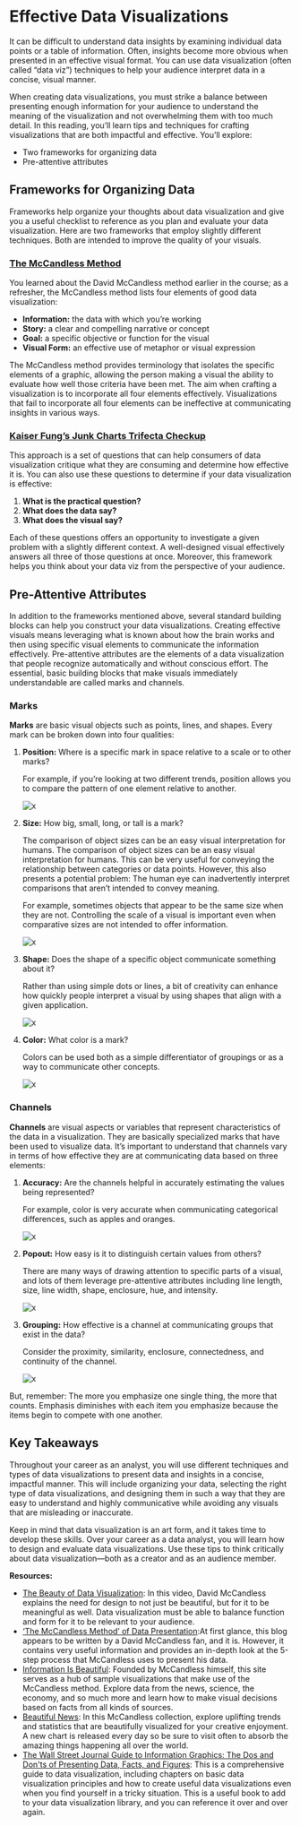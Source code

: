 # Effective Data Visualizations

It can be difficult to understand data insights by examining individual data points or a table of information. Often, insights become more obvious when presented in an effective visual format. You can use data visualization (often called “data viz”) techniques to help your audience interpret data in a concise, visual manner.

When creating data visualizations, you must strike a balance between presenting enough information for your audience to understand the meaning of the visualization and not overwhelming them with too much detail. In this reading, you’ll learn tips and techniques for crafting visualizations that are both impactful and effective. You’ll explore:

- Two frameworks for organizing data
- Pre-attentive attributes

## Frameworks for Organizing Data

Frameworks help organize your thoughts about data visualization and give you a useful checklist to reference as you plan and evaluate your data visualization. Here are two frameworks that employ slightly different techniques. Both are intended to improve the quality of your visuals.

### [The McCandless Method](https://www.informationisbeautiful.net/visualizations/what-makes-a-good-data-visualization/)

You learned about the David McCandless method earlier in the course; as a refresher, the McCandless method lists four elements of good data visualization:

- **Information:** the data with which you’re working
- **Story:** a clear and compelling narrative or concept
- **Goal:** a specific objective or function for the visual
- **Visual Form:** an effective use of metaphor or visual expression

The McCandless method provides terminology that isolates the specific elements of a graphic, allowing the person making a visual the ability to evaluate how well those criteria have been met. The aim when crafting a visualization is to incorporate all four elements effectively. Visualizations that fail to incorporate all four elements can be ineffective at communicating insights in various ways.

### [Kaiser Fung’s Junk Charts Trifecta Checkup](https://junkcharts.typepad.com/junk_charts/junk-charts-trifecta-checkup-the-definitive-guide.html)

This approach is a set of questions that can help consumers of data visualization critique what they are consuming and determine how effective it is. You can also use these questions to determine if your data visualization is effective:

1. **What is the practical question?**
2. **What does the data say?**
3. **What does the visual say?**

Each of these questions offers an opportunity to investigate a given problem with a slightly different context. A well-designed visual effectively answers all three of those questions at once. Moreover, this framework helps you think about your data viz from the perspective of your audience.

## Pre-Attentive Attributes

In addition to the frameworks mentioned above, several standard building blocks can help you construct your data visualizations. Creating effective visuals means leveraging what is known about how the brain works and then using specific visual elements to communicate the information effectively. Pre-attentive attributes are the elements of a data visualization that people recognize automatically and without conscious effort. The essential, basic building blocks that make visuals immediately understandable are called marks and channels.

### Marks

**Marks** are basic visual objects such as points, lines, and shapes. Every mark can be broken down into four qualities:

1. **Position:** Where is a specific mark in space relative to a scale or to other marks?

    For example, if you’re looking at two different trends, position allows you to compare the pattern of one element relative to another.

    ![x](./resources/img-1.png)

2. **Size:** How big, small, long, or tall is a mark?

    The comparison of object sizes can be an easy visual interpretation for humans. The comparison of object sizes can be an easy visual interpretation for humans. This can be very useful for conveying the relationship between categories or data points. However, this also presents a potential problem: The human eye can inadvertently interpret comparisons that aren’t intended to convey meaning.

    For example, sometimes objects that appear to be the same size when they are not. Controlling the scale of a visual is important even when comparative sizes are not intended to offer information.

    ![x](./resources/img-2.png)

3. **Shape:** Does the shape of a specific object communicate something about it?

    Rather than using simple dots or lines, a bit of creativity can enhance how quickly people interpret a visual by using shapes that align with a given application.

    ![x](./resources/img-3.png)

4. **Color:** What color is a mark?

    Colors can be used both as a simple differentiator of groupings or as a way to communicate other concepts.

    ![x](./resources/img-4.png)

### Channels

**Channels** are visual aspects or variables that represent characteristics of the data in a visualization. They are basically specialized marks that have been used to visualize data. It’s important to understand that channels vary in terms of how effective they are at communicating data based on three elements:

1. **Accuracy:** Are the channels helpful in accurately estimating the values being represented?

    For example, color is very accurate when communicating categorical differences, such as apples and oranges.

    ![x](./resources/img-5.png)

2. **Popout:** How easy is it to distinguish certain values from others?

    There are many ways of drawing attention to specific parts of a visual, and lots of them leverage pre-attentive attributes including line length, size, line width, shape, enclosure, hue, and intensity.

    ![x](./resources/img-6.png)

3. **Grouping:** How effective is a channel at communicating groups that exist in the data?

    Consider the proximity, similarity, enclosure, connectedness, and continuity of the channel.

    ![x](./resources/img-7.png)

But, remember: The more you emphasize one single thing, the more that counts. Emphasis diminishes with each item you emphasize because the items begin to compete with one another.

## Key Takeaways

Throughout your career as an analyst, you will use different techniques and types of data visualizations to present data and insights in a concise, impactful manner. This will include organizing your data, selecting the right type of data visualizations, and designing them in such a way that they are easy to understand and highly communicative while avoiding any visuals that are misleading or inaccurate.

Keep in mind that data visualization is an art form, and it takes time to develop these skills. Over your career as a data analyst, you will learn how to design and evaluate data visualizations. Use these tips to think critically about data visualization—both as a creator and as an audience member.

**Resources:**

- [The Beauty of Data Visualization](https://www.ted.com/talks/david_mccandless_the_beauty_of_data_visualization?language=en#t-150183): In this video, David McCandless explains the need for design to not just be beautiful, but for it to be meaningful as well. Data visualization must be able to balance function and form for it to be relevant to your audience. 
- [‘The McCandless Method’ of Data Presentation](https://artscience.blog/home/the-mccandless-method-of-data-presentation):At first glance, this blog appears to be written by a David McCandless fan, and it is. However, it contains very useful information and provides an in-depth look at the 5-step process that McCandless uses to present his data.
- [Information Is Beautiful](https://informationisbeautiful.net/): Founded by McCandless himself, this site serves as a hub of sample visualizations that make use of the McCandless method. Explore data from the news, science, the economy, and so much more and learn how to make visual decisions based on facts from all kinds of sources. 
- [Beautiful News](https://informationisbeautiful.net/beautifulnews/): In this McCandless collection, explore uplifting trends and statistics that are beautifully visualized for your creative enjoyment. A new chart is released every day so be sure to visit often to absorb the amazing things happening all over the world.
- [The Wall Street Journal Guide to Information Graphics: The Dos and Don'ts of Presenting Data, Facts, and Figures](https://www.amazon.com/Street-Journal-Guide-Information-Graphics/dp/0393072959): This is a comprehensive guide to data visualization, including chapters on basic data visualization principles and how to create useful data visualizations even when you find yourself in a tricky situation. This is a useful book to add to your data visualization library, and you can reference it over and over again.
